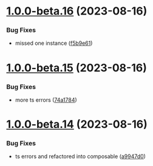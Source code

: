 # [1.0.0-beta.16](https://github.com/vue-interface/tooltip/compare/v1.0.0-beta.15...v1.0.0-beta.16) (2023-08-16)


### Bug Fixes

* missed one instance ([f5b9e61](https://github.com/vue-interface/tooltip/commit/f5b9e618910dd0592e61565555ca82ea3889c122))

# [1.0.0-beta.15](https://github.com/vue-interface/tooltip/compare/v1.0.0-beta.14...v1.0.0-beta.15) (2023-08-16)


### Bug Fixes

* more ts errors ([74a1784](https://github.com/vue-interface/tooltip/commit/74a17841456e92b83bce317d8ddd7865f37d9d43))

# [1.0.0-beta.14](https://github.com/vue-interface/tooltip/compare/v1.0.0-beta.13...v1.0.0-beta.14) (2023-08-16)


### Bug Fixes

* ts errors and refactored into composable ([a9947d0](https://github.com/vue-interface/tooltip/commit/a9947d07c6955ab154b049bb570e9e95ee256f9b))
